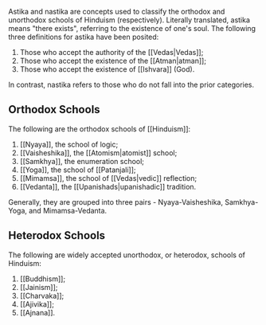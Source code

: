 Astika and nastika are concepts used to classify the orthodox and unorthodox schools of Hinduism (respectively). Literally translated, astika means "there exists", referring to the existence of one's soul. The following three definitions for astika have been posited:

1. Those who accept the authority of the [[Vedas|Vedas]];
2. Those who accept the existence of the [[Atman|atman]];
3. Those who accept the existence of [[Ishvara]] (God).

In contrast, nastika refers to those who do not fall into the prior categories.

## Orthodox Schools

The following are the orthodox schools of [[Hinduism]]:

1. [[Nyaya]], the school of logic;
2. [[Vaisheshika]], the [[Atomism|atomist]] school;
3. [[Samkhya]], the enumeration school;
4. [[Yoga]], the school of [[Patanjali]];
5. [[Mimamsa]], the school of [[Vedas|vedic]] reflection;
6. [[Vedanta]], the [[Upanishads|upanishadic]] tradition.

Generally, they are grouped into three pairs - Nyaya-Vaisheshika, Samkhya-Yoga, and Mimamsa-Vedanta.

## Heterodox Schools

The following are widely accepted unorthodox, or heterodox, schools of Hinduism:

1. [[Buddhism]];
2. [[Jainism]];
3. [[Charvaka]];
4. [[Ajivika]];
5. [[Ajnana]].
